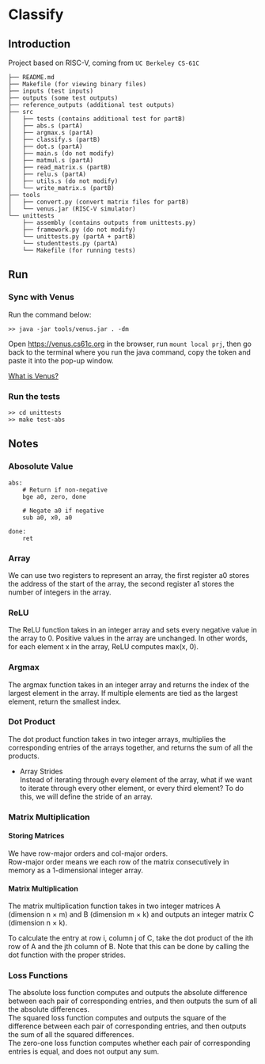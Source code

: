 # Classify
## Introduction
Project based on RISC-V, coming from `UC Berkeley CS-61C`
```
├── README.md
├── Makefile (for viewing binary files)
├── inputs (test inputs)
├── outputs (some test outputs)
├── reference_outputs (additional test outputs)
├── src
│   ├── tests (contains additional test for partB)
│   ├── abs.s (partA)
│   ├── argmax.s (partA)
│   ├── classify.s (partB)
│   ├── dot.s (partA)
│   ├── main.s (do not modify)
│   ├── matmul.s (partA)
│   ├── read_matrix.s (partB)
│   ├── relu.s (partA)
│   ├── utils.s (do not modify)
│   └── write_matrix.s (partB)
├── tools
│   ├── convert.py (convert matrix files for partB)
│   └── venus.jar (RISC-V simulator)
└── unittests
    ├── assembly (contains outputs from unittests.py)
    ├── framework.py (do not modify)
    └── unittests.py (partA + partB)
    └── studenttests.py (partA)
    └── Makefile (for running tests)
```

## Run
### Sync with Venus
Run the command below:
```
>> java -jar tools/venus.jar . -dm
```
Open https://venus.cs61c.org in the browser, run `mount local prj`, then go back to the terminal where you run the java command, copy the token and paste it into the pop-up window.  

[What is Venus?](https://github.com/kvakil/venus)

### Run the tests
```
>> cd unittests
>> make test-abs
```

## Notes
### Abosolute Value
```
abs:
    # Return if non-negative
    bge a0, zero, done

    # Negate a0 if negative
    sub a0, x0, a0

done:
    ret
```

### Array
We can use two registers to represent an array, the first register a0 stores the address of the start of the array, the second register a1 stores the number of integers in the array.

### ReLU
The ReLU function takes in an integer array and sets every negative value in the array to 0. Positive values in the array are unchanged. In other words, for each element x in the array, ReLU computes max(x, 0).

### Argmax
The argmax function takes in an integer array and returns the index of the largest element in the array. If multiple elements are tied as the largest element, return the smallest index.

### Dot Product
The dot product function takes in two integer arrays, multiplies the corresponding entries of the arrays together, and returns the sum of all the products.  
- Array Strides  
Instead of iterating through every element of the array, what if we want to iterate through every other element, or every third element? To do this, we will define the stride of an array.

### Matrix Multiplication
#### Storing Matrices
We have row-major orders and col-major orders.  
Row-major order means we each row of the matrix consecutively in memory as a 1-dimensional integer array.

#### Matrix Multiplication
The matrix multiplication function takes in two integer matrices A (dimension n × m) and B (dimension m × k) and outputs an integer matrix C (dimension n × k).

To calculate the entry at row i, column j of C, take the dot product of the ith row of A and the jth column of B. Note that this can be done by calling the dot function with the proper strides.

### Loss Functions
The absolute loss function computes and outputs the absolute difference between each pair of corresponding entries, and then outputs the sum of all the absolute differences.  
The squared loss function computes and outputs the square of the difference between each pair of corresponding entries, and then outputs the sum of all the squared differences.  
The zero-one loss function computes whether each pair of corresponding entries is equal, and does not output any sum.

